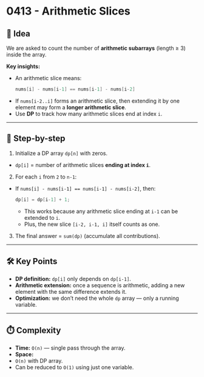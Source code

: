 # 0413 - Arithmetic Slices  

## 🧠 Idea  

We are asked to count the number of **arithmetic subarrays** (length ≥ 3) inside the array.  

**Key insights:**  
- An arithmetic slice means:  
  ```cpp
  nums[i] - nums[i-1] == nums[i-1] - nums[i-2]
  ```
- If `nums[i-2..i]` forms an arithmetic slice, then extending it by one element may form a **longer arithmetic slice**.  
- Use **DP** to track how many arithmetic slices end at index `i`.  

---

## 🔁 Step-by-step  

1. Initialize a DP array `dp[n]` with zeros.  
 - `dp[i]` = number of arithmetic slices **ending at index `i`**.  
2. For each `i` from `2` to `n-1`:  
 - If `nums[i] - nums[i-1] == nums[i-1] - nums[i-2]`, then:  
   ```cpp
   dp[i] = dp[i-1] + 1;
   ```  
   - This works because any arithmetic slice ending at `i-1` can be extended to `i`.  
   - Plus, the new slice `[i-2, i-1, i]` itself counts as one.  
3. The final answer = `sum(dp)` (accumulate all contributions).  

---

## 🛠️ Key Points  

- **DP definition:** `dp[i]` only depends on `dp[i-1]`.  
- **Arithmetic extension:** once a sequence is arithmetic, adding a new element with the same difference extends it.  
- **Optimization:** we don’t need the whole `dp` array — only a running variable.  

---

## ⏱️ Complexity  

- **Time:** `O(n)` — single pass through the array.  
- **Space:**  
- `O(n)` with DP array.  
- Can be reduced to `O(1)` using just one variable.  
